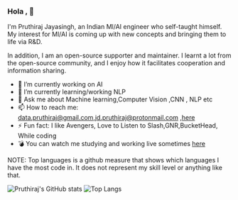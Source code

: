 ### Hola , 👋

I'm Pruthiraj Jayasingh, an Indian Ml/AI engineer who self-taught himself. My interest for Ml/AI is coming up with new concepts and bringing them to life via R&D.

In addition, I am an open-source supporter and maintainer. I learnt a lot from the open-source community, and I enjoy how it facilitates cooperation and information sharing.

- 🔭 I’m currently working on AI 
- 🌱 I’m currently learning/working  NLP
- 💬 Ask me about Machine learning,Computer Vision ,CNN , NLP etc
- 📫 How to reach me: data.pruthiraj@gmail.com,jd.pruthiraj@protonmail.com ,[here](https://github.com/Code-Trees/Code-Trees/issues/1)
- ⚡ Fun fact: I like Avengers, Love to Listen to Slash,GNR,BucketHead, While coding
- 💣 You can watch me studying and working live sometimes [here](https://www.youtube.com/@BionicBee)

NOTE: Top languages is a github measure that shows which languages I have the most code in. It does not represent my skill level or anything like that.

![Pruthiraj's GitHub stats](https://github-readme-stats.vercel.app/api?username=Code-Trees&show_icons=true&theme=radical) ![Top Langs](https://github-readme-stats.vercel.app/api/top-langs/?username=Code-Trees&layout=compact)



